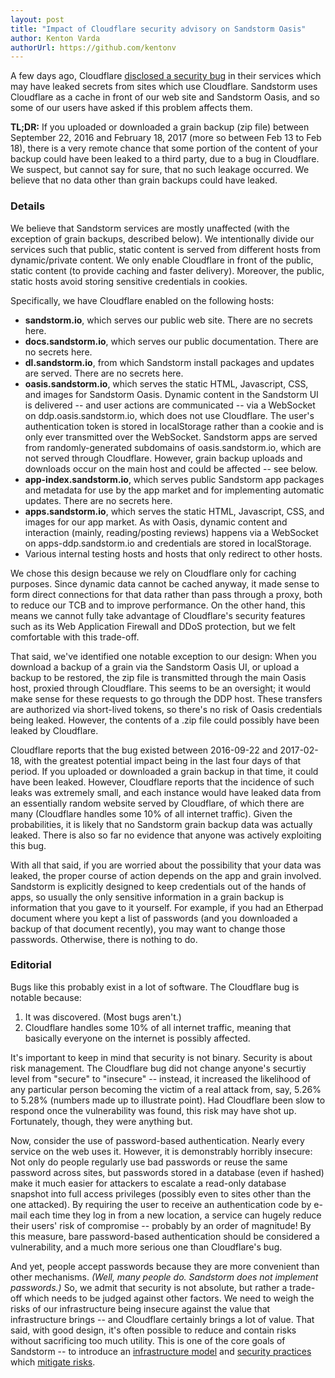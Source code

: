 ```yaml
---
layout: post
title: "Impact of Cloudflare security advisory on Sandstorm Oasis"
author: Kenton Varda
authorUrl: https://github.com/kentonv
---
```


A few days ago, Cloudflare [disclosed a security bug](https://blog.cloudflare.com/incident-report-on-memory-leak-caused-by-cloudflare-parser-bug/) in their services which may have leaked secrets from sites which use Cloudflare. Sandstorm uses Cloudflare as a cache in front of our web site and Sandstorm Oasis, and so some of our users have asked if this problem affects them.

**TL;DR:** If you uploaded or downloaded a grain backup (zip file) between September 22, 2016 and February 18, 2017 (more so between Feb 13 to Feb 18), there is a very remote chance that some portion of the content of your backup could have been leaked to a third party, due to a bug in Cloudflare. We suspect, but cannot say for sure, that no such leakage occurred. We believe that no data other than grain backups could have leaked.

### Details

We believe that Sandstorm services are mostly unaffected (with the exception of grain backups, described below). We intentionally divide our services such that public, static content is served from different hosts from dynamic/private content. We only enable Cloudflare in front of the public, static content (to provide caching and faster delivery). Moreover, the public, static hosts avoid storing sensitive credentials in cookies.

Specifically, we have Cloudflare enabled on the following hosts:

* **sandstorm.io**, which serves our public web site. There are no secrets here.
* **docs.sandstorm.io**, which serves our public documentation. There are no secrets here.
* **dl.sandstorm.io**, from which Sandstorm install packages and updates are served. There are no secrets here.
* **oasis.sandstorm.io**, which serves the static HTML, Javascript, CSS, and images for Sandstorm Oasis. Dynamic content in the Sandstorm UI is delivered -- and user actions are communicated -- via a WebSocket on ddp.oasis.sandstorm.io, which does not use Cloudflare. The user's authentication token is stored in localStorage rather than a cookie and is only ever transmitted over the WebSocket. Sandstorm apps are served from randomly-generated subdomains of oasis.sandstorm.io, which are not served through Cloudflare. However, grain backup uploads and downloads occur on the main host and could be affected -- see below.
* **app-index.sandstorm.io**, which serves public Sandstorm app packages and metadata for use by the app market and for implementing automatic updates. There are no secrets here.
* **apps.sandstorm.io**, which serves the static HTML, Javascript, CSS, and images for our app market. As with Oasis, dynamic content and interaction (mainly, reading/posting reviews) happens via a WebSocket on apps-ddp.sandstorm.io and credentials are stored in localStorage.
* Various internal testing hosts and hosts that only redirect to other hosts.

We chose this design because we rely on Cloudflare only for caching purposes. Since dynamic data cannot be cached anyway, it made sense to form direct connections for that data rather than pass through a proxy, both to reduce our TCB and to improve performance. On the other hand, this means we cannot fully take advantage of Cloudflare's security features such as its Web Application Firewall and DDoS protection, but we felt comfortable with this trade-off.

That said, we've identified one notable exception to our design: When you download a backup of a grain via the Sandstorm Oasis UI, or upload a backup to be restored, the zip file is transmitted through the main Oasis host, proxied through Cloudflare. This seems to be an oversight; it would make sense for these requests to go through the DDP host. These transfers are authorized via short-lived tokens, so there's no risk of Oasis credentials being leaked. However, the contents of a .zip file could possibly have been leaked by Cloudflare.

Cloudflare reports that the bug existed between 2016-09-22 and 2017-02-18, with the greatest potential impact being in the last four days of that period. If you uploaded or downloaded a grain backup in that time, it could have been leaked. However, Cloudflare reports that the incidence of such leaks was extremely small, and each instance would have leaked data from an essentially random website served by Cloudflare, of which there are many (Cloudflare handles some 10% of all internet traffic). Given the probabilities, it is likely that no Sandstorm grain backup data was actually leaked. There is also so far no evidence that anyone was actively exploiting this bug.

With all that said, if you are worried about the possibility that your data was leaked, the proper course of action depends on the app and grain involved. Sandstorm is explicitly designed to keep credentials out of the hands of apps, so usually the only sensitive information in a grain backup is information that you gave to it yourself. For example, if you had an Etherpad document where you kept a list of passwords (and you downloaded a backup of that document recently), you may want to change those passwords. Otherwise, there is nothing to do.

### Editorial

Bugs like this probably exist in a lot of software. The Cloudflare bug is notable because:

1. It was discovered. (Most bugs aren't.)
2. Cloudflare handles some 10% of all internet traffic, meaning that basically everyone on the internet is possibly affected.

It's important to keep in mind that security is not binary. Security is about risk management. The Cloudflare bug did not change anyone's securtiy level from "secure" to "insecure" -- instead, it increased the likelihood of any particular person becoming the victim of a real attack from, say, 5.26% to 5.28% (numbers made up to illustrate point). Had Cloudflare been slow to respond once the vulnerability was found, this risk may have shot up. Fortunately, though, they were anything but.

Now, consider the use of password-based authentication. Nearly every service on the web uses it. However, it is demonstrably horribly insecure: Not only do people regularly use bad passwords or reuse the same password across sites, but passwords stored in a database (even if hashed) make it much easier for attackers to escalate a read-only database snapshot into full access privileges (possibly even to sites other than the one attacked). By requiring the user to receive an authentication code by e-mail each time they log in from a new location, a service can hugely reduce their users' risk of compromise -- probably by an order of magnitude! By this measure, bare password-based authentication should be considered a vulnerability, and a much more serious one than Cloudflare's bug.

And yet, people accept passwords because they are more convenient than other mechanisms. _(Well, many people do. Sandstorm does not implement passwords.)_ So, we admit that security is not absolute, but rather a trade-off which needs to be judged against other factors. We need to weigh the risks of our infrastructure being insecure against the value that infrastructure brings -- and Cloudflare certainly brings a lot of value. That said, with good design, it's often possible to reduce and contain risks without sacrificing too much utility. This is one of the core goals of Sandstorm -- to introduce an [infrastructure model](https://sandstorm.io/how-it-works) and [security practices](https://docs.sandstorm.io/en/latest/using/security-practices/) which [mitigate risks](https://docs.sandstorm.io/en/latest/using/security-non-events/).
